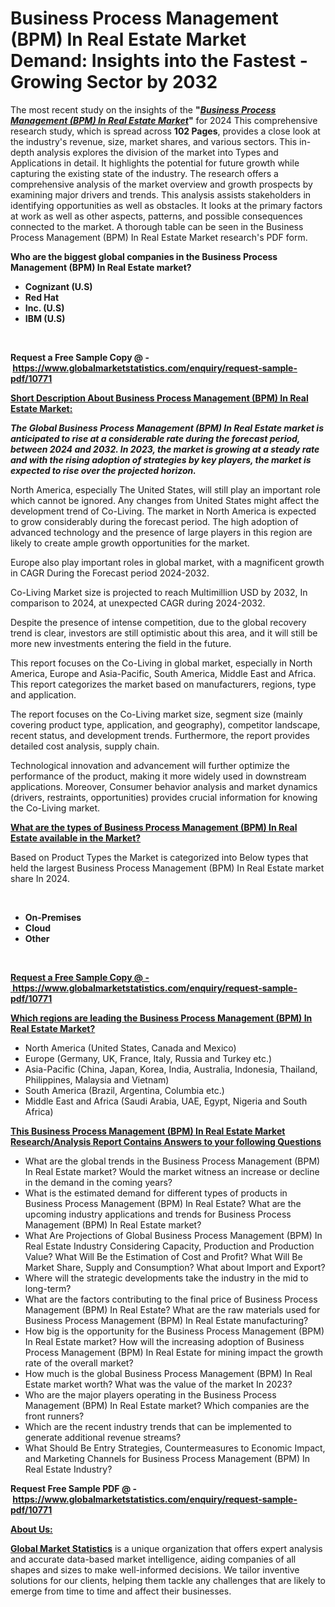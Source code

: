 <h1>Business Process Management (BPM) In Real Estate Market Demand: Insights into the Fastest - Growing Sector by 2032</h1>
<p>The most recent study on the insights of the <strong>"</strong><a href="https://www.globalmarketstatistics.com/market-reports/business-process-management-bpm-in-real-estate-market-10771"><strong><em>Business Process Management (BPM) In Real Estate Market</em></strong></a><strong>"</strong>&nbsp;for 2024 This comprehensive research study, which is spread across <strong>102 Pages</strong>, provides a close look at the industry's revenue, size, market shares, and various sectors. This in-depth analysis explores the division of the market into Types and Applications in detail. It highlights the potential for future growth while capturing the existing state of the industry. The research offers a comprehensive analysis of the market overview and growth prospects by examining major drivers and trends. This analysis assists stakeholders in identifying opportunities as well as obstacles. It looks at the primary factors at work as well as other aspects, patterns, and possible consequences connected to the market. A thorough table can be seen in the Business Process Management (BPM) In Real Estate Market research's PDF form.</p>
<p><strong>Who are the biggest global companies in the Business Process Management (BPM) In Real Estate market?<br /></strong></p>
<ul>
<li><strong>Cognizant (U.S)</strong></li>
<li><strong>Red Hat</strong></li>
<li><strong>Inc. (U.S)</strong></li>
<li><strong>IBM (U.S)</strong></li>
</ul>
<p>&nbsp;</p>
<p><strong>Request a Free Sample Copy @ -&nbsp;</strong><a href="https://www.globalmarketstatistics.com/enquiry/request-sample-pdf/10771"><strong>https://www.globalmarketstatistics.com/enquiry/request-sample-pdf/10771</strong></a></p>
<p><strong><u>Short Description About Business Process Management (BPM) In Real Estate Market:</u></strong></p>
<p><strong><em>The Global Business Process Management (BPM) In Real Estate market is anticipated to rise at a considerable rate during the forecast period, between 2024 and 2032. In 2023, the market is growing at a steady rate and with the rising adoption of strategies by key players, the market is expected to rise over the projected horizon.</em></strong></p>
<p>North America, especially The United States, will still play an important role which cannot be ignored. Any changes from United States might affect the development trend of Co-Living. The market in North America is expected to grow considerably during the forecast period. The high adoption of advanced technology and the presence of large players in this region are likely to create ample growth opportunities for the market.</p>
<p>Europe also play important roles in global market, with a magnificent growth in CAGR During the Forecast period 2024-2032.</p>
<p>Co-Living Market size is projected to reach Multimillion USD by 2032, In comparison to 2024, at unexpected CAGR during 2024-2032.</p>
<p>Despite the presence of intense competition, due to the global recovery trend is clear, investors are still optimistic about this area, and it will still be more new investments entering the field in the future.</p>
<p>This report focuses on the Co-Living in global market, especially in North America, Europe and Asia-Pacific, South America, Middle East and Africa. This report categorizes the market based on manufacturers, regions, type and application.</p>
<p>The report focuses on the Co-Living market size, segment size (mainly covering product type, application, and geography), competitor landscape, recent status, and development trends. Furthermore, the report provides detailed cost analysis, supply chain.</p>
<p>Technological innovation and advancement will further optimize the performance of the product, making it more widely used in downstream applications. Moreover, Consumer behavior analysis and market dynamics (drivers, restraints, opportunities) provides crucial information for knowing the Co-Living market.</p>
<p><strong><u>What are the types of Business Process Management (BPM) In Real Estate available in the Market?</u></strong></p>
<p>Based on Product Types the Market is categorized into Below types that held the largest Business Process Management (BPM) In Real Estate market share In 2024.</p>
<p>&nbsp;</p>
<ul>
<li><strong>On-Premises</strong></li>
<li><strong>Cloud</strong></li>
<li><strong>Other</strong></li>
</ul>
<p>&nbsp;</p>
<p><strong><u>Request a Free Sample Copy @ -&nbsp;</u></strong><a href="https://www.globalmarketstatistics.com/enquiry/request-sample-pdf/10771"><strong>https://www.globalmarketstatistics.com/enquiry/request-sample-pdf/10771</strong></a></p>
<p><strong><u>Which regions are leading the Business Process Management (BPM) In Real Estate Market?</u></strong></p>
<ul>
<li>North America (United States, Canada and Mexico)</li>
<li>Europe (Germany, UK, France, Italy, Russia and Turkey etc.)</li>
<li>Asia-Pacific (China, Japan, Korea, India, Australia, Indonesia, Thailand, Philippines, Malaysia and Vietnam)</li>
<li>South America (Brazil, Argentina, Columbia etc.)</li>
<li>Middle East and Africa (Saudi Arabia, UAE, Egypt, Nigeria and South Africa)</li>
</ul>
<p><strong><u>This Business Process Management (BPM) In Real Estate Market Research/Analysis Report Contains Answers to your following Questions</u></strong></p>
<ul>
<li>What are the global trends in the Business Process Management (BPM) In Real Estate market? Would the market witness an increase or decline in the demand in the coming years?</li>
<li>What is the estimated demand for different types of products in Business Process Management (BPM) In Real Estate? What are the upcoming industry applications and trends for Business Process Management (BPM) In Real Estate market?</li>
<li>What Are Projections of Global Business Process Management (BPM) In Real Estate Industry Considering Capacity, Production and Production Value? What Will Be the Estimation of Cost and Profit? What Will Be Market Share, Supply and Consumption? What about Import and Export?</li>
<li>Where will the strategic developments take the industry in the mid to long-term?</li>
<li>What are the factors contributing to the final price of Business Process Management (BPM) In Real Estate? What are the raw materials used for Business Process Management (BPM) In Real Estate manufacturing?</li>
<li>How big is the opportunity for the Business Process Management (BPM) In Real Estate market? How will the increasing adoption of Business Process Management (BPM) In Real Estate for mining impact the growth rate of the overall market?</li>
<li>How much is the global Business Process Management (BPM) In Real Estate market worth? What was the value of the market In 2023?</li>
<li>Who are the major players operating in the Business Process Management (BPM) In Real Estate market? Which companies are the front runners?</li>
<li>Which are the recent industry trends that can be implemented to generate additional revenue streams?</li>
<li>What Should Be Entry Strategies, Countermeasures to Economic Impact, and Marketing Channels for Business Process Management (BPM) In Real Estate Industry?</li>
</ul>
<p><strong>Request Free Sample PDF @ -&nbsp;</strong><a href="https://www.globalmarketstatistics.com/enquiry/request-sample-pdf/10771"><strong>https://www.globalmarketstatistics.com/enquiry/request-sample-pdf/10771</strong></a></p>
<p><strong><u>About Us:</u></strong></p>
<p><a href="https://www.globalmarketstatistics.com/enquiry/request-sample-pdf/10771"><strong>Global Market Statistics</strong></a>&nbsp;is a unique organization that offers expert analysis and accurate data-based market intelligence, aiding companies of all shapes and sizes to make well-informed decisions. We tailor inventive solutions for our clients, helping them tackle any challenges that are likely to emerge from time to time and affect their businesses.</p>